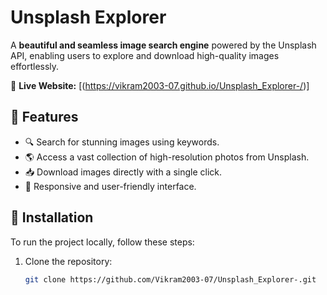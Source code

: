 # Unsplash Explorer  

A **beautiful and seamless image search engine** powered by the Unsplash API, enabling users to explore and download high-quality images effortlessly.  

🔗 **Live Website:** [(https://vikram2003-07.github.io/Unsplash_Explorer-/)]

## 📌 Features  

- 🔍 Search for stunning images using keywords.  
- 🌎 Access a vast collection of high-resolution photos from Unsplash.  
- 📥 Download images directly with a single click.  
- 🎨 Responsive and user-friendly interface.  

## 🚀 Installation  

To run the project locally, follow these steps:  

1. Clone the repository:  
   ```bash
   git clone https://github.com/Vikram2003-07/Unsplash_Explorer-.git
   

